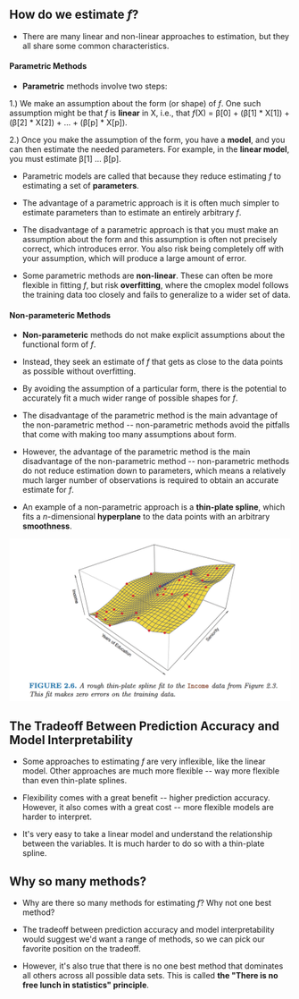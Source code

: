 ## How do we estimate *f*?

* There are many linear and non-linear approaches to estimation, but they all share some common characteristics.

#### Parametric Methods

* **Parametric** methods involve two steps:

1.) We make an assumption about the form (or shape) of *f*.  One such assumption might be that *f* is **linear** in X, i.e., that *f*(X) = β[0] + (β[1] * X[1]) + (β[2] * X[2]) + ... + (β[p] * X[p]).

2.) Once you make the assumption of the form, you have a **model**, and you can then estimate the needed parameters.  For example, in the **linear model**, you must estimate β[1] ... β[p].

* Parametric models are called that because they reduce estimating *f* to estimating a set of **parameters**.

* The advantage of a parametric approach is it is often much simpler to estimate parameters than to estimate an entirely arbitrary *f*.

* The disadvantage of a parametric approach is that you must make an assumption about the form and this assumption is often not precisely correct, which introduces error.  You also risk being completely off with your assumption, which will produce a large amount of error.

* Some parametric methods are **non-linear**.  These can often be more flexible in fitting *f*, but risk **overfitting**, where the cmoplex model follows the training data too closely and fails to generalize to a wider set of data.


#### Non-parameteric Methods

* **Non-parameteric** methods do not make explicit assumptions about the functional form of *f*.

* Instead, they seek an estimate of *f* that gets as close to the data points as possible without overfitting.

* By avoiding the assumption of a particular form, there is the potential to accurately fit a much wider range of possible shapes for *f*.

* The disadvantage of the parametric method is the main advantage of the non-parametric method -- non-parametric methods avoid the pitfalls that come with making too many assumptions about form.

* However, the advantage of the parametric method is the main disadvantage of the non-parametric method -- non-parametric methods do not reduce estimation down to parameters, which means a relatively much larger number of observations is required to obtain an accurate estimate for *f*.

* An example of a non-parametric approach is a **thin-plate spline**, which fits a *n*-dimensional **hyperplane** to the data points with an arbitrary **smoothness**.

![](../images/thin-plate-spline.png)


## The Tradeoff Between Prediction Accuracy and Model Interpretability

* Some approaches to estimating *f* are very inflexible, like the linear model.  Other approaches are much more flexible -- way more flexible than even thin-plate splines.

* Flexibility comes with a great benefit -- higher prediction accuracy.  However, it also comes with a great cost -- more flexible models are harder to interpret.

* It's very easy to take a linear model and understand the relationship between the variables.  It is much harder to do so with a thin-plate spline.


## Why so many methods?

* Why are there so many methods for estimating *f*?  Why not one best method?

* The tradeoff between prediction accuracy and model interpretability would suggest we'd want a range of methods, so we can pick our favorite position on the tradeoff.

* However, it's also true that there is no one best method that dominates all others across all possible data sets.  This is called **the "There is no free lunch in statistics" principle**.
